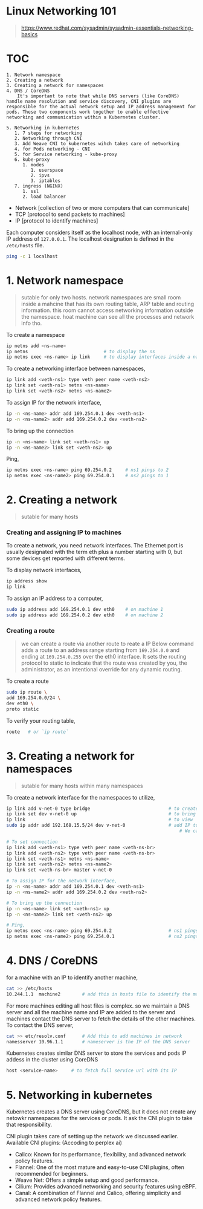 # Linux Networking 101
> https://www.redhat.com/sysadmin/sysadmin-essentials-networking-basics
    
# TOC
    1. Network namespace 
    2. Creating a network
    3. Creating a network for namespaces
    4. DNS / CoreDNS
        It's important to note that while DNS servers (like CoreDNS) handle name resolution and service discovery, CNI plugins are responsible for the actual network setup and IP address management for pods. These two components work together to enable effective networking and communication within a Kubernetes cluster.
   
    5. Networking in kubernetes
       1. 7 steps for networking
       2. Networking through CNI
       3. Add Weave CNI to kubernetes wihch takes care of networking
       4. for Pods networking - CNI
       5. for Service networking - kube-proxy
       6. kube-proxy
          1. modes
             1. userspace
             2. ipvs
             3. iptables
       7. ingress (NGINX)
          1. ssl
          2. load balancer

- Network [collection of two or more computers that can communicate]
- TCP [protocol to send packets to machines]
- IP [protocol to identify machines]

Each computer considers itself as the localhost node, with an internal-only IP address of `127.0.0.1`. The localhost designation is defined in the `/etc/hosts` file.
```bash
ping -c 1 localhost
```


# 1. Network namespace
> sutable for only two hosts.
network namespaces are small room inside a mahcine that has its own routing table, ARP table and routing information. this room cannot access networking information outside the namespace. hoat machine can see all the processes and network info tho.

To create a namespace
```bash
ip netns add <ns-name>
ip netns                            # to display the ns
ip netns exec <ns-name> ip link     # to display interfaces inside a namepace
```

To create a networking interface between namespaces,
```bash
ip link add <veth-ns1> type veth peer name <veth-ns2>
ip link set <veth-ns1> netns <ns-name>
ip link set <veth-ns2> netns <ns-name2>
```

To assign IP for the network interface,
```bash
ip -n <ns-name> addr add 169.254.0.1 dev <veth-ns1>
ip -n <ns-name2> addr add 169.254.0.2 dev <veth-ns2>
```

To bring up the connection
```bash
ip -n <ns-name> link set <veth-ns1> up
ip -n <ns-name2> link set <veth-ns2> up
```

Ping,
```bash
ip netns exec <ns-name> ping 69.254.0.2     # ns1 pings to 2
ip netns exec <ns-name2> ping 69.254.0.1    # ns2 pings to 1
```


# 2. Creating a network
> sutable for many hosts
### Creating and assigning IP to machines
To create a network, you need network interfaces. The Ethernet port is usually designated with the term eth plus a number starting with 0, but some devices get reported with different terms. 

To display network interfaces,
```bash
ip address show
ip link
```

To assign an IP address to a computer,
```bash
sudo ip address add 169.254.0.1 dev eth0    # on machine 1
sudo ip address add 169.254.0.2 dev eth0    # on machine 2
```

### Creating a route 
> we can create a route via another route to reate a IP
Below command adds a route to an address range starting from `169.254.0.0` and ending at `169.254.0.255` over the eth0 interface. It sets the routing protocol to static to indicate that the route was created by you, the administrator, as an intentional override for any dynamic routing.

To create a route
```bash
sudo ip route \
add 169.254.0.0/24 \
dev eth0 \
proto static
```

To verify your routing table,
```bash
route   # or `ip route`
```


# 3. Creating a network for namespaces
> sutable for many hosts within many namespaces

To create a network interface for the namespaces to utilize,
```bash
ip link add v-net-0 type bridge                             # to create
ip link set dev v-net-0 up                                  # to bring it up
ip link                                                     # to view
sudo ip addr add 192.168.15.5/24 dev v-net-0                # add IP to the interface. 
                                                                # We can use this ip to ping from host machine

# To set connection
ip link add <veth-ns1> type veth peer name <veth-ns-br>
ip link add <veth-ns2> type veth peer name <veth-ns-br>
ip link set <veth-ns1> netns <ns-name>
ip link set <veth-ns2> netns <ns-name2>
ip link set <veth-ns-br> master v-net-0

# To assign IP for the network interface,
ip -n <ns-name> addr add 169.254.0.1 dev <veth-ns1>
ip -n <ns-name2> addr add 169.254.0.2 dev <veth-ns2>

# To bring up the connection
ip -n <ns-name> link set <veth-ns1> up
ip -n <ns-name2> link set <veth-ns2> up

# Ping,
ip netns exec <ns-name> ping 69.254.0.2                     # ns1 pings to 2
ip netns exec <ns-name2> ping 69.254.0.1                    # ns2 pings to 1
```


# 4. DNS / CoreDNS
for a machine with an IP to identify another machine,
```bash
cat >> /etc/hosts
10.244.1.1  machine2        # add this in hosts file to identify the machine
```

For more machines editing all host files is complex.  so we maintain a DNS server and all the machine name and IP are added to the server and machines contact the DNS server to fetch the details of the other machines. To contact the DNS server,
```bash
cat >> etc/resolv.conf      # Add this to add machines in network
namesserver 10.96.1.1       # nameserver is the IP of the DNS server
```

Kubernetes creates similar DNS server to store the services and pods IP addess in the cluster using CoreDNS
```bash
host <service-name>     # to fetch full service url with its IP
```

# 5. Networking in kubernetes
Kubernetes creates a DNS server using CoreDNS, but it does not create any netowkr namespaces for the services or pods. It ask the CNI plugin to take that responsibility.

CNI plugin takes care of setting up the network we discussed earlier.
Available CNI plugins: (Accoding to perplex ai)
  - Calico: Known for its performance, flexibility, and advanced network policy features.
  - Flannel: One of the most mature and easy-to-use CNI plugins, often recommended for beginners.
  - Weave Net: Offers a simple setup and good performance.
  - Cilium: Provides advanced networking and security features using eBPF.
  - Canal: A combination of Flannel and Calico, offering simplicity and advanced network policy features.
  